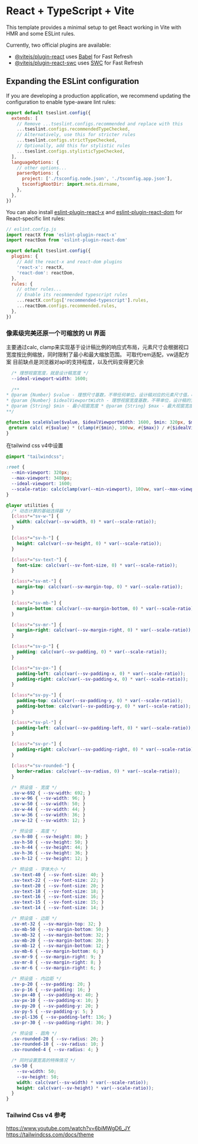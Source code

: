 # React + TypeScript + Vite

This template provides a minimal setup to get React working in Vite with HMR and some ESLint rules.

Currently, two official plugins are available:

- [@vitejs/plugin-react](https://github.com/vitejs/vite-plugin-react/blob/main/packages/plugin-react/README.md) uses [Babel](https://babeljs.io/) for Fast Refresh
- [@vitejs/plugin-react-swc](https://github.com/vitejs/vite-plugin-react-swc) uses [SWC](https://swc.rs/) for Fast Refresh

## Expanding the ESLint configuration

If you are developing a production application, we recommend updating the configuration to enable type-aware lint rules:

```js
export default tseslint.config({
  extends: [
    // Remove ...tseslint.configs.recommended and replace with this
    ...tseslint.configs.recommendedTypeChecked,
    // Alternatively, use this for stricter rules
    ...tseslint.configs.strictTypeChecked,
    // Optionally, add this for stylistic rules
    ...tseslint.configs.stylisticTypeChecked,
  ],
  languageOptions: {
    // other options...
    parserOptions: {
      project: ['./tsconfig.node.json', './tsconfig.app.json'],
      tsconfigRootDir: import.meta.dirname,
    },
  },
})
```

You can also install [eslint-plugin-react-x](https://github.com/Rel1cx/eslint-react/tree/main/packages/plugins/eslint-plugin-react-x) and [eslint-plugin-react-dom](https://github.com/Rel1cx/eslint-react/tree/main/packages/plugins/eslint-plugin-react-dom) for React-specific lint rules:

```js
// eslint.config.js
import reactX from 'eslint-plugin-react-x'
import reactDom from 'eslint-plugin-react-dom'

export default tseslint.config({
  plugins: {
    // Add the react-x and react-dom plugins
    'react-x': reactX,
    'react-dom': reactDom,
  },
  rules: {
    // other rules...
    // Enable its recommended typescript rules
    ...reactX.configs['recommended-typescript'].rules,
    ...reactDom.configs.recommended.rules,
  },
})
```
### 像素级完美还原一个可缩放的 UI 界面

主要通过calc, clamp来实现基于设计稿比例的响应式布局，元素尺寸会根据视口宽度按比例缩放，同时限制了最小和最大缩放范围。
可取代rem适配，vw适配方案
目前缺点是浏览器对api的支持程度，以及代码变得更冗余

```scss
  /* 理想视窗宽度，就是设计稿宽度 */ 
  --ideal-viewport-width: 1600;
  
  /** 
* @param {Number} $value - 理想尺寸基数，不带任何单位，设计稿对应的元素尺寸值，eg 设计稿元素宽度是500，$value = 500 
* @param {Number} $idealViewportWidth - 理想视窗宽度基数，不带单位，设计稿的宽度 
* @param {String} $min - 最小视窗宽度 * @param {String} $max - 最大视窗宽度 
**/ 

@function scaleValue($value, $idealViewportWidth: 1600, $min: 320px, $max: 3480px) { 
 @return calc( #{$value} * (clamp(#{$min}, 100vw, #{$max}) / #{$idealViewportWidth})); 
}
```

在tailwind css v4中设置
```css
@import "tailwindcss";

:root {
  --min-viewport: 320px;
  --max-viewport: 3480px;
  --ideal-viewport: 1600;
  --scale-ratio: calc(clamp(var(--min-viewport), 100vw, var(--max-viewport)) / var(--ideal-viewport));
}

@layer utilities {
  /* 动态计算的基础选择器 */
  [class*="sv-w-"] {
    width: calc(var(--sv-width, 0) * var(--scale-ratio));
  }

  [class*="sv-h-"] {
    height: calc(var(--sv-height, 0) * var(--scale-ratio));
  }

  [class*="sv-text-"] {
    font-size: calc(var(--sv-font-size, 0) * var(--scale-ratio));
  }

  [class*="sv-mt-"] {
    margin-top: calc(var(--sv-margin-top, 0) * var(--scale-ratio));
  }

  [class*="sv-mb-"] {
    margin-bottom: calc(var(--sv-margin-bottom, 0) * var(--scale-ratio));
  }

  [class*="sv-mr-"] {
    margin-right: calc(var(--sv-margin-right, 0) * var(--scale-ratio));
  }

  [class*="sv-p-"] {
    padding: calc(var(--sv-padding, 0) * var(--scale-ratio));
  }

  [class*="sv-px-"] {
    padding-left: calc(var(--sv-padding-x, 0) * var(--scale-ratio));
    padding-right: calc(var(--sv-padding-x, 0) * var(--scale-ratio));
  }

  [class*="sv-py-"] {
    padding-top: calc(var(--sv-padding-y, 0) * var(--scale-ratio));
    padding-bottom: calc(var(--sv-padding-y, 0) * var(--scale-ratio));
  }

  [class*="sv-pl-"] {
    padding-left: calc(var(--sv-padding-left, 0) * var(--scale-ratio));
  }

  [class*="sv-pr-"] {
    padding-right: calc(var(--sv-padding-right, 0) * var(--scale-ratio));
  }

  [class*="sv-rounded-"] {
    border-radius: calc(var(--sv-radius, 0) * var(--scale-ratio));
  }

  /* 预设值 - 宽度 */
  .sv-w-692 { --sv-width: 692; }
  .sv-w-96 { --sv-width: 96; }
  .sv-w-50 { --sv-width: 50; }
  .sv-w-44 { --sv-width: 44; }
  .sv-w-36 { --sv-width: 36; }
  .sv-w-12 { --sv-width: 12; }

  /* 预设值 - 高度 */
  .sv-h-80 { --sv-height: 80; }
  .sv-h-50 { --sv-height: 50; }
  .sv-h-44 { --sv-height: 44; }
  .sv-h-36 { --sv-height: 36; }
  .sv-h-12 { --sv-height: 12; }

  /* 预设值 - 字体大小 */
  .sv-text-40 { --sv-font-size: 40; }
  .sv-text-22 { --sv-font-size: 22; }
  .sv-text-20 { --sv-font-size: 20; }
  .sv-text-18 { --sv-font-size: 18; }
  .sv-text-16 { --sv-font-size: 16; }
  .sv-text-15 { --sv-font-size: 15; }
  .sv-text-14 { --sv-font-size: 14; }

  /* 预设值 - 边距 */
  .sv-mt-32 { --sv-margin-top: 32; }
  .sv-mb-50 { --sv-margin-bottom: 50; }
  .sv-mb-32 { --sv-margin-bottom: 32; }
  .sv-mb-20 { --sv-margin-bottom: 20; }
  .sv-mb-12 { --sv-margin-bottom: 12; }
  .sv-mb-6 { --sv-margin-bottom: 6; }
  .sv-mr-9 { --sv-margin-right: 9; }
  .sv-mr-8 { --sv-margin-right: 8; }
  .sv-mr-6 { --sv-margin-right: 6; }

  /* 预设值 - 内边距 */
  .sv-p-20 { --sv-padding: 20; }
  .sv-p-16 { --sv-padding: 16; }
  .sv-px-40 { --sv-padding-x: 40; }
  .sv-px-10 { --sv-padding-x: 10; }
  .sv-py-20 { --sv-padding-y: 20; }
  .sv-py-5 { --sv-padding-y: 5; }
  .sv-pl-136 { --sv-padding-left: 136; }
  .sv-pr-30 { --sv-padding-right: 30; }

  /* 预设值 - 圆角 */
  .sv-rounded-20 { --sv-radius: 20; }
  .sv-rounded-10 { --sv-radius: 10; }
  .sv-rounded-4 { --sv-radius: 4; }

  /* 同时设置宽高的特殊情况 */
  .sv-50 {
    --sv-width: 50;
    --sv-height: 50;
    width: calc(var(--sv-width) * var(--scale-ratio));
    height: calc(var(--sv-height) * var(--scale-ratio));
  }
}
```



### Tailwind Css v4 参考
https://www.youtube.com/watch?v=6biMWgD6_JY
https://tailwindcss.com/docs/theme
